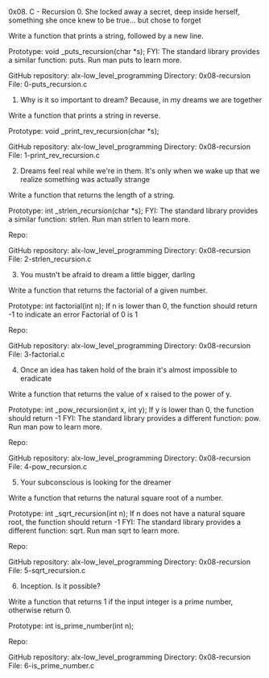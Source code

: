 0x08. C - Recursion
0. She locked away a secret, deep inside herself, something she once knew to be true... but chose to forget

Write a function that prints a string, followed by a new line.

Prototype: void _puts_recursion(char *s);
FYI: The standard library provides a similar function: puts. Run man puts to learn more.

GitHub repository: alx-low_level_programming
Directory: 0x08-recursion
File: 0-puts_recursion.c

1. Why is it so important to dream? Because, in my dreams we are together

Write a function that prints a string in reverse.

Prototype: void _print_rev_recursion(char *s);

GitHub repository: alx-low_level_programming
Directory: 0x08-recursion
File: 1-print_rev_recursion.c

2. Dreams feel real while we're in them. It's only when we wake up that we realize something was actually strange

Write a function that returns the length of a string.

Prototype: int _strlen_recursion(char *s);
FYI: The standard library provides a similar function: strlen. Run man strlen to learn more.

Repo:

GitHub repository: alx-low_level_programming
Directory: 0x08-recursion
File: 2-strlen_recursion.c

3. You mustn't be afraid to dream a little bigger, darling

Write a function that returns the factorial of a given number.

Prototype: int factorial(int n);
If n is lower than 0, the function should return -1 to indicate an error
Factorial of 0 is 1

Repo:

GitHub repository: alx-low_level_programming
Directory: 0x08-recursion
File: 3-factorial.c

4. Once an idea has taken hold of the brain it's almost impossible to eradicate

Write a function that returns the value of x raised to the power of y.

Prototype: int _pow_recursion(int x, int y);
If y is lower than 0, the function should return -1
FYI: The standard library provides a different function: pow. Run man pow to learn more.

Repo:

GitHub repository: alx-low_level_programming
Directory: 0x08-recursion
File: 4-pow_recursion.c

5. Your subconscious is looking for the dreamer

Write a function that returns the natural square root of a number.

Prototype: int _sqrt_recursion(int n);
If n does not have a natural square root, the function should return -1
FYI: The standard library provides a different function: sqrt. Run man sqrt to learn more.

Repo:

GitHub repository: alx-low_level_programming
Directory: 0x08-recursion
File: 5-sqrt_recursion.c

6. Inception. Is it possible?

Write a function that returns 1 if the input integer is a prime number, otherwise return 0.

Prototype: int is_prime_number(int n);

Repo:

GitHub repository: alx-low_level_programming
Directory: 0x08-recursion
File: 6-is_prime_number.c

